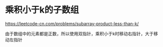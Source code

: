 # 乘积小于k的子数组


https://leetcode-cn.com/problems/subarray-product-less-than-k/

由于数组中的元素都是正数，所以使用双指针，乘积小于k时移动右指针，大于移动左指针